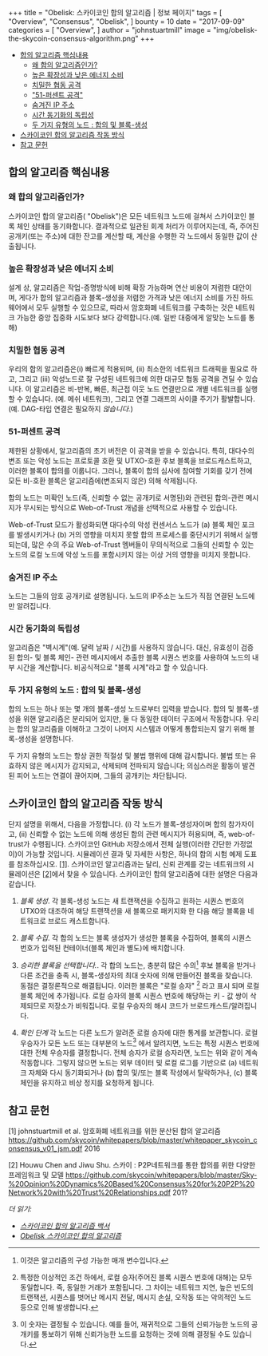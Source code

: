 +++
title = "Obelisk: 스카이코인 합의 알고리즘 | 정보 페이지"
tags = [
    "Overview",
    "Consensus",
    "Obelisk",
]
bounty = 10
date = "2017-09-09"
categories = [
    "Overview",
]
author = "johnstuartmill"
image = "img/obelisk-the-skycoin-consensus-algorithm.png"
+++

- [합의 알고리즘 핵심내용](#consensus-highlights)
    - [왜 합의 알고리즘인가?](#why-consensus)
    - [높은 확장성과 낮은 에너지 소비](#high-scalability-and-low-energy-consumption)
    - [치밀한 협동 공격](#robust-to-coordinated-attacks)
    - ["51-퍼센트 공격"](#the-%E2%80%9C51-percent-attack%E2%80%9D)
    - [숨겨진 IP 주소](#hidden-ip-addresses)
    - [시간 동기화의 독립성](#independence-of-clock-synchronization)
    - [두 가지 유형의 노드 : 합의 및 블록-생성](#two-type-of-nodes-consensus-and-block-making)
- [스카이코인 합의 알고리즘 작동 방식](#how-skycoin-consensus-algorithm-works)
- [참고 문헌](#references)

## 합의 알고리즘 핵심내용

### 왜 합의 알고리즘인가?

스카이코인 합의 알고리즘( "Obelisk")은 모든 네트워크 노드에 걸쳐서
스카이코인 블록 체인 상태를 동기화합니다.
결과적으로 일관된 회계 처리가 이루어지는데,
즉, 주어진 공개키(또는 주소)에 대한 잔고를 계산할 때,
계산을 수행한 각 노드에서 동일한 값이 산출됩니다.

### 높은 확장성과 낮은 에너지 소비

설계 상, 알고리즘은 작업-증명방식에 비해 확장 가능하며
연산 비용이 저렴한 대안이며, 게다가 합의 알고리즘과 블록-생성을 저렴한 가격과 낮은
에너지 소비를 가진 하드웨어에서 모두 실행할 수 있으므로,
따라서 암호화폐 네트워크를 구축하는 것은 네트워크 가능한 중앙 집중화 시도보다
보다 강력합니다.(예. 일반 대중에게 알맞는 노드를 통해)

### 치밀한 협동 공격

우리의 합의 알고리즘은(i) 빠르게 적용되며, (ii) 최소한의 네트워크 트래픽을 필요로 하고,
그리고 (iii) 악성노드로 잘 구성된 네트워크에 의한
대규모 협동 공격을 견딜 수 있습니다. 이 알고리즘은 비-반복, 빠른,
최근접 이웃 노드 연결만으로 개별 네트워크를 실행할 수 있습니다.
(예. 메쉬 네트워크), 그리고 연결 그래프의 사이클 주기가 활발합니다.
(예. DAG-타입 연결은 필요하지 *않습니다.*)

### 51-퍼센트 공격

제한된 상황에서, 알고리즘의 초기 버전은 이 공격을 받을 수 있습니다.
특히, 대다수의 변조 또는 악성 노드는 프로토콜 호환 및 UTXO-호환 후보
블록을 브로드캐스트하고, 이러한 블록이 합의를 이룹니다.
그러나, 블록이 합의 심사에 참여할 기회를 갖기 전에
모든 비-호환 블록은 알고리즘에(변조되지 않은) 의해 삭제됩니다.

합의 노드는 미확인 노드(즉, 신뢰할 수 없는 공개키로 서명된)와
관련된 합의-관련 메시지가 무시되는 방식으로
Web-of-Trust 개념을 선택적으로 사용할 수 있습니다.

Web-of-Trust 모드가 활성화되면 대다수의 악성 컨센서스 노드가
(a) 블록 체인 포크를 발생시키거나 (b) 거의 영향을 미치지 못할
합의 프로세스를 중단시키기 위해서 실행되는데,
많은 수의 주요 Web-of-Trust 멤버들이 무의식적으로
그들의 신뢰할 수 있는 노드의 로컬 노드에 악성 노드를 포함시키지
않는 이상 거의 영향을 미치지 못합니다.

### 숨겨진 IP 주소

노드는 그들의 암호 공개키로 설명됩니다.
노드의 IP주소는 노드가 직접 연결된 노드에만 알려집니다.

### 시간 동기화의 독립성

알고리즘은 "벽시계"(예. 달력 날짜 / 시간)를 사용하지 않습니다.
대신, 유효성이 검증된 합의- 및 블록 체인- 관련 메시지에서
추출한 블록 시퀀스 번호를 사용하여 노드의 내부 시간을 계산합니다.
비공식적으로 "블록 시계"라고 할 수 있습니다.

### 두 가지 유형의 노드 : 합의 및 블록-생성

합의 노드는 하나 또는 몇 개의 블록-생성 노드로부터 입력을 받습니다.
합의 및 블록-생성을 위핸 알고리즘은 분리되어 있지만,
둘 다 동일한 데이터 구조에서 작동합니다.
우리는 합의 알고리즘을 이해하고 그것이 나머지 시스템과
어떻게 통합되는지 알기 위해 블록-생성을 설명합니다.

두 가지 유형의 노드는 항상 권한 적절성 및 불법 행위에 대해 감시합니다.
불법 또는 유효하지 않은 메시지가 감지되고, 삭제되며 전파되지 않습니다;
의심스러운 활동이 발견된 피어 노드는 연결이 끊어지며, 그들의
공개키는 차단됩니다.

## 스카이코인 합의 알고리즘 작동 방식

단지 설명을 위해서, 다음을 가정합니다.
(i) 각 노드가 블록-생성자이며 합의 참가자이고, (ii) 신뢰할 수 없는 노드에
의해 생성된 합의 관련 메시지가 허용되며, 즉, web-of-trust가 수행됩니다.
스카이코인 GitHub 저장소에서 전체 실행(이러한 간단한 가정없이)이 가능할 것입니다.
시뮬레이션 결과 및 자세한 사항은,
하나의 합의 시험 예제 도표를 참조하십시오. [\[1\]](#references).
스카이코인 알고리즘과는 달리, 신뢰 관계를 갖는 네트워크의
시뮬레이션은 [\[2\]](#references)에서 찾을 수 있습니다.
스카이코인 합의 알고리즘에 대한 설명은 다음과 같습니다.

1.  *블록 생성*. 각 블록-생성 노드는 새 트랜잭션을 수집하고 원하는
     시퀀스 번호의 UTXO와 대조하여 해당 트랜잭션을 새 블록으로 패키지화 한
     다음 해당 블록을 네트워크로 브로드 캐스트합니다.

2.  *블록 수집*. 각 합의 노드는 블록 생성자가 생성한 블록을 수집하여,
     블록의 시퀀스 번호가 입력된 컨테이너(블록 체인과 별도)에 배치합니다.

3.  *승리한 블록을 선택합니다.*. 각 합의 노드는, 충분히 많은 수의[^1]
     후보 블록을 받거나 다른 조건을 충족 시, 블록-생성자의 최대 숫자에 의해
     만들어진 블록을 찾습니다. 동점은 결정론적으로 해결됩니다.
     이러한 블록은 "로컬 승자" [^2] 라고 표시 되며 로컬 블록 체인에 추가됩니다.
     로컬 승자의 블록 시퀀스 번호에 해당하는 키 - 값 쌍이 삭제되므로 저장소가 비워집니다.
     로컬 우승자의 해시 코드가 브로드캐스트/알려집니다.

4.  *확인 단계* 각 노드는 다른 노드가 알려준 로컬 승자에 대한 통계를 보관합니다.
     로컬 우승자가 모든 노드 또는 대부분의 노드[^3] 에서 알려지면,
     노드는 특정 시퀀스 번호에 대한 전체 우승자를 결정합니다.
     전체 승자가 로컬 승자라면, 노드는 위와 같이 계속 작동합니다.
     그렇지 않으면 노드는 외부 데이터 및 로컬 로그를 기반으로
     (a) 네트워크 자체와 다시 동기화되거나
     (b) 합의 및/또는 블록 작성에서 탈락하거나,
     (c) 블록 체인을 유지하고 비상 정지를 요청하게 됩니다.

[^1]: 이것은 알고리즘의 구성 가능한 매개 변수입니다.
[^2]: 특정한 이상적인 조건 하에서,
      로컬 승자(주어진 블록 시퀀스 번호에 대해)는 모두 동일합니다.
      즉, 동일한 거래가 포함됩니다. 그 차이는 네트워크 지연, 높은 빈도의 트랜잭션, 시퀀스를 벗어난 메시지 전달,
      메시지 손실, 오작동 또는 악의적인 노드 등으로 인해 발생합니다.
[^3]: 이 숫자는 결정될 수 있습니다. 예를 들어,
      재귀적으로 그들의 신뢰가능한 노드의 공개키를 통보하기 위해 신뢰가능한 노드를 요청하는 것에 의해
      결정될 수도 있습니다.

## 참고 문헌

\[1\] johnstuartmill et al. 암호화폐 네트워크를 위한 분산된 합의 알고리즘
<https://github.com/skycoin/whitepapers/blob/master/whitepaper_skycoin_consensus_v01_jsm.pdf>
2016

\[2\] Houwu Chen and Jiwu Shu. 스카이 : P2P네트워크를 통한 합의를 위한 다양한 프레임워크 및 모델
<https://github.com/skycoin/whitepapers/blob/master/Sky-%20Opinion%20Dynamics%20Based%20Consensus%20for%20P2P%20Network%20with%20Trust%20Relationships.pdf>
201?

*더 읽기:*

* *[스카이코인 합의 알고리즘 백서](https://www.skycoin.net/whitepapers)*
* *[Obelisk 스카이코인 합의 알고리즘](/statement/obelisk-the-skycoin-consensus-algorithm/)*
